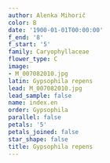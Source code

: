 ```yaml
---
author: Alenka Mihorič
color: B
date: '1900-01-01T00:00:00'
f_end: '8'
f_start: '5'
family: Caryophyllaceae
flower_type: C
image:
- M_007082010.jpg
latin: Gypsophila repens
lead: M_007082010.jpg
lead_sample: false
name: index.en
order: Gypsophila
parallel: false
petals: '5'
petals_joined: false
star_shape: false
title: Gypsophila repens
---
```

